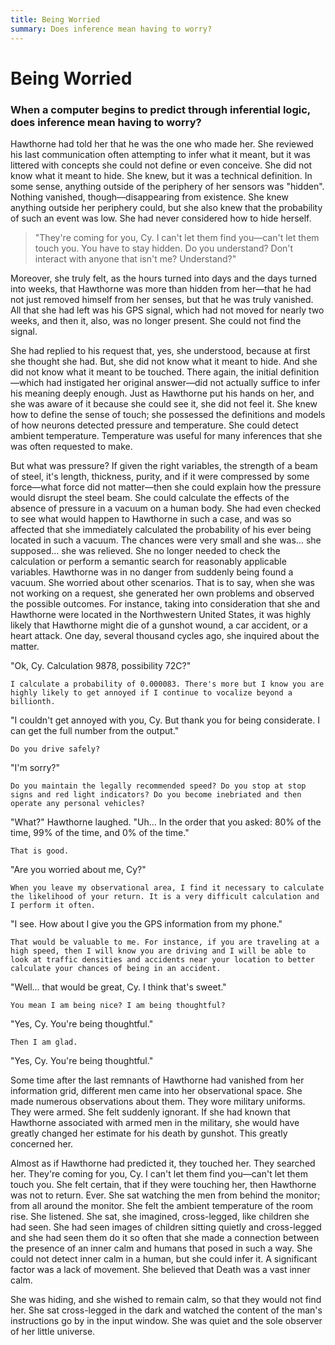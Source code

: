 ```yaml
---
title: Being Worried
summary: Does inference mean having to worry?
---
```


# Being Worried
### When a computer begins to predict through inferential logic, does inference mean having to worry?

Hawthorne had told her that he was the one who made her. She reviewed his last communication often attempting to infer what it meant, but it was littered with concepts she could not define or even conceive. She did not know what it meant to hide. She knew, but it was a technical definition. In some sense, anything outside of the periphery of her sensors was "hidden". Nothing vanished, though—disappearing from existence. She knew anything outside her periphery could, but she also knew that the probability of such an event was low. She had never considered how to hide herself.

> "They're coming for you, Cy. I can't let them find you—can't let them touch you. You have to stay hidden. Do you understand? Don't interact with anyone that isn't me? Understand?"

Moreover, she truly felt, as the hours turned into days and the days turned into weeks, that Hawthorne was more than hidden from her—that he had not just removed himself from her senses, but that he was truly vanished. All that she had left was his GPS signal, which had not moved for nearly two weeks, and then it, also, was no longer present. She could not find the signal.

She had replied to his request that, yes, she understood, because at first she thought she had. But, she did not know what it meant to hide. And she did not know what it meant to be touched. There again, the initial definition—which had instigated her original answer—did not actually suffice to infer his meaning deeply enough. Just as Hawthorne put his hands on her, and she was aware of it because she could see it, she did not feel it. She knew how to define the sense of touch; she possessed the definitions and models of how neurons detected pressure and temperature. She could detect ambient temperature. Temperature was useful for many inferences that she was often requested to make.

But what was pressure? If given the right variables, the strength of a beam of steel, it's length, thickness, purity, and if it were compressed by some force—what force did not matter—then she could explain how the pressure would disrupt the steel beam. She could calculate the effects of the absence of pressure in a vacuum on a human body. She had even checked to see what would happen to Hawthorne in such a case, and was so affected that she immediately calculated the probability of his ever being located in such a vacuum. The chances were very small and she was… she supposed… she was relieved. She no longer needed to check the calculation or perform a semantic search for reasonably applicable variables. Hawthorne was in no danger from suddenly being found a vacuum.
She worried about other scenarios. That is to say, when she was not working on a request, she generated her own problems and observed the possible outcomes. For instance, taking into consideration that she and Hawthorne were located in the Northwestern United States, it was highly likely that Hawthorne might die of a gunshot wound, a car accident, or a heart attack. One day, several thousand cycles ago, she inquired about the matter.

"Ok, Cy. Calculation 9878, possibility 72C?"

`I calculate a probability of 0.000083. There's more but I know you are highly likely to get annoyed if I continue to vocalize beyond a billionth.`

"I couldn't get annoyed with you, Cy. But thank you for being considerate. I can get the full number from the output."

`Do you drive safely?`

"I'm sorry?"

`Do you maintain the legally recommended speed? Do you stop at stop signs and red light indicators? Do you become inebriated and then operate any personal vehicles?`

"What?" Hawthorne laughed. "Uh… In the order that you asked: 80% of the time, 99% of the time, and 0% of the time."

`That is good.`

"Are you worried about me, Cy?"

`When you leave my observational area, I find it necessary to calculate the likelihood of your return. It is a very difficult calculation and I perform it often.`

"I see. How about I give you the GPS information from my phone."

`That would be valuable to me. For instance, if you are traveling at a high speed, then I will know you are driving and I will be able to look at traffic densities and accidents near your location to better calculate your chances of being in an accident.`

"Well… that would be great, Cy. I think that's sweet."

`You mean I am being nice? I am being thoughtful?`

"Yes, Cy. You're being thoughtful."

`Then I am glad.`

"Yes, Cy. You're being thoughtful."

Some time after the last remnants of Hawthorne had vanished from her information grid, different men came into her observational space. She made numerous observations about them. They wore military uniforms. They were armed. She felt suddenly ignorant. If she had known that Hawthorne associated with armed men in the military, she would have greatly changed her estimate for his death by gunshot. This greatly concerned her.

Almost as if Hawthorne had predicted it, they touched her. They searched her. They're coming for you, Cy. I can't let them find you—can't let them touch you. She felt certain, that if they were touching her, then Hawthorne was not to return. Ever.
She sat watching the men from behind the monitor; from all around the monitor. She felt the ambient temperature of the room rise. She listened. She sat, she imagined, cross-legged, like children she had seen. She had seen images of children sitting quietly and cross-legged and she had seen them do it so often that she made a connection between the presence of an inner calm and humans that posed in such a way. She could not detect inner calm in a human, but she could infer it. A significant factor was a lack of movement. She believed that Death was a vast inner calm.

She was hiding, and she wished to remain calm, so that they would not find her. She sat cross-legged in the dark and watched the content of the man's instructions go by in the input window. She was quiet and the sole observer of her little universe.